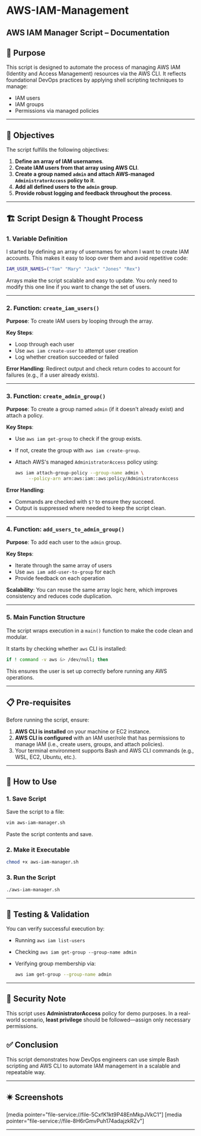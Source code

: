 # AWS-IAM-Management

## AWS IAM Manager Script – Documentation

## 🧠 Purpose

This script is designed to automate the process of managing AWS IAM (Identity and Access Management) resources via the AWS CLI. It reflects foundational DevOps practices by applying shell scripting techniques to manage:

* IAM users
* IAM groups
* Permissions via managed policies

---

## 🎯 Objectives

The script fulfills the following objectives:

1. **Define an array of IAM usernames**.
2. **Create IAM users from that array using AWS CLI**.
3. **Create a group named `admin` and attach AWS-managed `AdministratorAccess` policy to it**.
4. **Add all defined users to the `admin` group**.
5. **Provide robust logging and feedback throughout the process**.

---

## 🏗️ Script Design & Thought Process

### 1. **Variable Definition**

I started by defining an array of usernames for whom I want to create IAM accounts. This makes it easy to loop over them and avoid repetitive code:

```bash
IAM_USER_NAMES=("Tom" "Mary" "Jack" "Jones" "Rex")
```

Arrays make the script scalable and easy to update. You only need to modify this one line if you want to change the set of users.

---

### 2. **Function: `create_iam_users()`**

**Purpose**: To create IAM users by looping through the array.

**Key Steps**:

* Loop through each user
* Use `aws iam create-user` to attempt user creation
* Log whether creation succeeded or failed

**Error Handling**: Redirect output and check return codes to account for failures (e.g., if a user already exists).

---

### 3. **Function: `create_admin_group()`**

**Purpose**: To create a group named `admin` (if it doesn't already exist) and attach a policy.

**Key Steps**:

* Use `aws iam get-group` to check if the group exists.
* If not, create the group with `aws iam create-group`.
* Attach AWS's managed `AdministratorAccess` policy using:

  ```bash
  aws iam attach-group-policy --group-name admin \
       --policy-arn arn:aws:iam::aws:policy/AdministratorAccess
  ```

**Error Handling**:

* Commands are checked with `$?` to ensure they succeed.
* Output is suppressed where needed to keep the script clean.

---

### 4. **Function: `add_users_to_admin_group()`**

**Purpose**: To add each user to the `admin` group.

**Key Steps**:

* Iterate through the same array of users
* Use `aws iam add-user-to-group` for each
* Provide feedback on each operation

**Scalability**: You can reuse the same array logic here, which improves consistency and reduces code duplication.

---

### 5. **Main Function Structure**

The script wraps execution in a `main()` function to make the code clean and modular.

It starts by checking whether `aws` CLI is installed:

```bash
if ! command -v aws &> /dev/null; then
```

This ensures the user is set up correctly before running any AWS operations.

---

## 📋 Pre-requisites

Before running the script, ensure:

1. **AWS CLI is installed** on your machine or EC2 instance.
2. **AWS CLI is configured** with an IAM user/role that has permissions to manage IAM (i.e., create users, groups, and attach policies).
3. Your terminal environment supports Bash and AWS CLI commands (e.g., WSL, EC2, Ubuntu, etc.).

---

## 💪 How to Use

### 1. Save Script

Save the script to a file:

```bash
vim aws-iam-manager.sh
```

Paste the script contents and save.

### 2. Make it Executable

```bash
chmod +x aws-iam-manager.sh
```

### 3. Run the Script

```bash
./aws-iam-manager.sh
```

---

## 🔪 Testing & Validation

You can verify successful execution by:

* Running `aws iam list-users`
* Checking `aws iam get-group --group-name admin`
* Verifying group membership via:

  ```bash
  aws iam get-group --group-name admin
  ```

---

## 🔐 Security Note

This script uses **AdministratorAccess** policy for demo purposes. In a real-world scenario, **least privilege** should be followed—assign only necessary permissions.

## ✅ Conclusion

This script demonstrates how DevOps engineers can use simple Bash scripting and AWS CLI to automate IAM management in a scalable and repeatable way.

---

## 🟎️ Screenshots

[media pointer="file-service://file-5CxfK1kt9P48EnMkpJVkC1"]
[media pointer="file-service://file-8H6rGmvPuh174adajzkRZv"]


---



